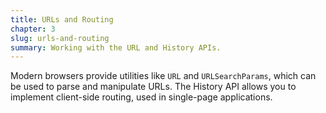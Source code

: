 ```yaml
---
title: URLs and Routing
chapter: 3
slug: urls-and-routing
summary: Working with the URL and History APIs.
---
```


Modern browsers provide utilities like `URL` and `URLSearchParams`, which can be used to parse and manipulate URLs. The History API allows you to implement client-side routing, used in single-page applications. 